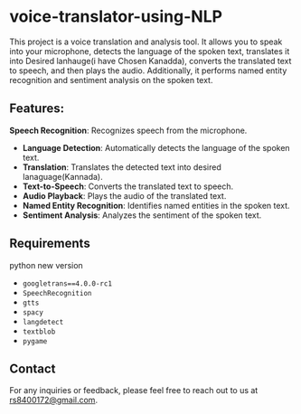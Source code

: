 # voice-translator-using-NLP
This project is a voice translation and analysis tool. It allows you to speak into your microphone, detects the language of the spoken text, translates it into Desired lanhauge(i have Chosen Kanadda), converts the translated text to speech, and then plays the audio. Additionally, it performs named entity recognition and sentiment analysis on the spoken text.
## Features:
**Speech Recognition**: Recognizes speech from the microphone.
- **Language Detection**: Automatically detects the language of the spoken text.
- **Translation**: Translates the detected text into desired lanaguage(Kannada).
- **Text-to-Speech**: Converts the translated text to speech.
- **Audio Playback**: Plays the audio of the translated text.
- **Named Entity Recognition**: Identifies named entities in the spoken text.
- **Sentiment Analysis**: Analyzes the sentiment of the spoken text.

## Requirements
python new version
- `googletrans==4.0.0-rc1`
- `SpeechRecognition`
- `gtts`
- `spacy`
- `langdetect`
- `textblob`
- `pygame`
  
## Contact
For any inquiries or feedback, please feel free to reach out to us at [rs8400172@gmail.com](mailto:rs8400172@gmail.com).




